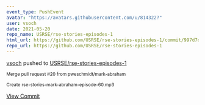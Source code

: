 ```yaml
---
event_type: PushEvent
avatar: "https://avatars.githubusercontent.com/u/814322?"
user: vsoch
date: 2021-05-20
repo_name: USRSE/rse-stories-episodes-1
html_url: https://github.com/USRSE/rse-stories-episodes-1/commit/997d7d878971a71351b714129df09faa5ba6b4cc
repo_url: https://github.com/USRSE/rse-stories-episodes-1
---
```


<a href='https://github.com/vsoch' target='_blank'>vsoch</a> pushed to <a href='https://github.com/USRSE/rse-stories-episodes-1' target='_blank'>USRSE/rse-stories-episodes-1</a>

<small>Merge pull request #20 from pweschmidt/mark-abraham

Create rse-stories-mark-abraham-episode-60.mp3</small>

<a href='https://github.com/USRSE/rse-stories-episodes-1/commit/997d7d878971a71351b714129df09faa5ba6b4cc' target='_blank'>View Commit</a>